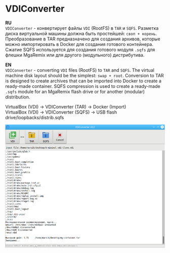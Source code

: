 # VDIConverter
**RU**  
`VDIConverter` - конвертирует файлы `VDI` (RootFS) в `TAR` и `SQFS`. Разметка диска виртуальной машины должна быть простейшей: `своп + корень`. Преобразование в TAR предназначено для создания архивов, которые можно импортировать в Docker для создания готового контейнера. Сжатие SQFS используется для создания готового модуля `.sqfs` для флешки MgaRemix или для другого (модульного) дистрибутива.

**EN**  
`VDIConverter` - converting `VDI` files (RootFS) to `TAR` and `SQFS`. The virtual machine disk layout should be the simplest: `swap + root`. Conversion to TAR is designed to create archives that can be imported into Docker to create a ready-made container. SQFS compression is used to create a ready-made `.sqfs` module for an MgaRemix flash drive or for another (modular) distribution.

VirtualBox (VDI) -> VDIConverter (TAR) -> Docker (Import)  
VirtualBox (VDI) -> VDIConverter (SQFS) -> USB flash drive/loopbacks/distrib.sqfs

![](https://github.com/AKotov-dev/vdiconverter/blob/main/ScreenShot.png)
